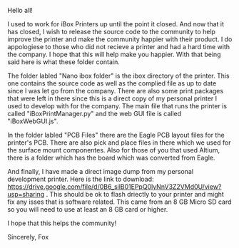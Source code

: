 Hello all! 

I used to work for iBox Printers up until the point it closed. And now that it has closed, I wish to release the source code to the community to help improve the printer and make the community happier with their product. I do appologiese to those who did not recieve a printer and had a hard time with the company. I hope that this will help make you happier. With that being said here is what these folder contain. 

The folder labled "Nano ibox folder" is the ibox directory of the printer. This one contains the source code as well as the complied file as up to date since I was let go from the company. There are also some print packages that were left in there since this is a direct copy of my personal printer I used to develop with for the company. The main file that runs the printer is called "iBoxPrintManager.py" and the web GUI file is called "iBoxWebGUI.js". 

In the folder labled "PCB Files" there are the Eagle PCB layout files for the printer's PCB. There are also pick and place files in there which we used for the surface mount componentes. Also for those of you that used Altium, there is a folder which has the board which was converted from Eagle. 

And finally, I have made a direct image dump from my personal development printer. Here is the link to download: https://drive.google.com/file/d/0B6_silB01EPpQ0lyNnV3Z2VMd0U/view?usp=sharing . This should be ok to flash driectly to your printer and might fix any isses that is software related. This came from an 8 GB Micro SD card so you will need to use at least an 8 GB card or higher. 

I hope that this helps the community! 

Sincerely,
Fox